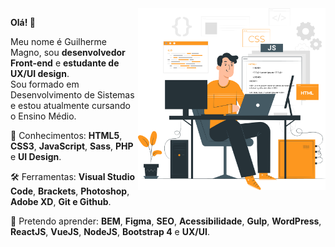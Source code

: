 <img src="assets/art.png" align="right" min-width="300px" max-width="500px" width="300px">

<p align="left">
  <strong>Olá! 👋</strong>   
</p>
<p align="left">
  Meu nome é Guilherme Magno, sou <strong>desenvolvedor Front-end</strong> e <strong>estudante de UX/UI design</strong>. <br>
  Sou formado em Desenvolvimento de Sistemas e estou atualmente cursando o Ensino Médio.
</p> 

<p align="left">
  🚀 Conhecimentos: <strong>HTML5</strong>, <strong>CSS3</strong>, <strong>JavaScript</strong>, <strong>Sass</strong>, <strong>PHP</strong> e <strong>UI Design</strong>.
</p>

<p align="left">
  🛠️ Ferramentas: <strong>Visual Studio Code</strong>, <strong>Brackets</strong>, <strong>Photoshop</strong>, <strong>Adobe XD</strong>, <strong>Git e Github</strong>.
</p>

<p align="left">
  🤩 Pretendo aprender: <strong>BEM</strong>, <strong>Figma</strong>, <strong>SEO</strong>, <strong>Acessibilidade</strong>, <strong>Gulp</strong>, <strong>WordPress</strong>, <strong>ReactJS</strong>, <strong>VueJS</strong>, <strong>NodeJS</strong>, <strong>Bootstrap 4</strong> e <strong>UX/UI</strong>.
</p>
